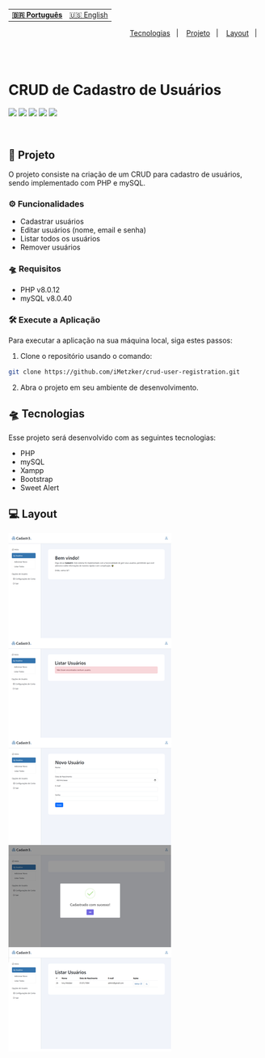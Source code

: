 <table align="left">
    <tr>
        <td>
            <b>
              <a href="README.md"> 🇧🇷 Português </a>
            </b>
        </td>
        <td>
            <a href="readme-us.md"> 🇺🇸 English </a>
        </td>
    </tr>
</table>


<p align="right">
  <a href="#-tecnologias">Tecnologias</a>&nbsp;&nbsp;&nbsp;|&nbsp;&nbsp;&nbsp;
  <a href="#-projeto">Projeto</a>&nbsp;&nbsp;&nbsp;|&nbsp;&nbsp;&nbsp;
  <a href="#-layout">Layout</a>&nbsp;&nbsp;&nbsp;|&nbsp;&nbsp;&nbsp;
</p>

<br> <br>

# CRUD de Cadastro de Usuários
![](https://img.shields.io/badge/php-20b2aa?style=for-the-badge&logo=php&logoColor=white)
 ![](https://img.shields.io/badge/mysql-fe4164?style=for-the-badge&logo=mysql&logoColor=white)
 ![](https://img.shields.io/badge/bootstrap-7511f6?style=for-the-badge&logo=bootstrap&logoColor=white)
![](https://img.shields.io/badge/Visual_Studio_Code-0078D4?style=for-the-badge&logo=visual%20studio%20code&logoColor=white)
![](https://img.shields.io/badge/Markdown-000000?style=for-the-badge&logo=markdown&logoColor=white)

<br>

## 🚀 Projeto
O projeto consiste na criação de um CRUD para cadastro de usuários, sendo implementado com PHP e mySQL.

### ⚙ Funcionalidades

- Cadastrar usuários
- Editar usuários (nome, email e senha)
- Listar todos os usuários
- Remover usuários

### 🛸 Requisitos
- PHP v8.0.12
- mySQL v8.0.40

### 🛠 Execute a Aplicação
Para executar a aplicação na sua máquina local, siga estes passos:
<br>
1. Clone o repositório usando o comando:

```bash
git clone https://github.com/iMetzker/crud-user-registration.git
```
2. Abra o projeto em seu ambiente de desenvolvimento.


## 🛸 Tecnologias

Esse projeto será desenvolvido com as seguintes tecnologias:

- PHP
- mySQL
- Xampp
- Bootstrap
- Sweet Alert

## 💻 Layout

<img src="./assets/img/preview-cadastr3.png" alt="preview do projeto em funcionamento">
